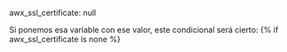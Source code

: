 awx_ssl_certificate: null

Si ponemos esa variable con ese valor, este condicional será cierto:
{% if awx_ssl_certificate is none %}
